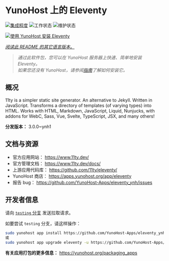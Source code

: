 <!--
注意：此 README 由 <https://github.com/YunoHost/apps/tree/master/tools/readme_generator> 自动生成
请勿手动编辑。
-->

# YunoHost 上的 Eleventy

[![集成程度](https://apps.yunohost.org/badge/integration/eleventy)](https://ci-apps.yunohost.org/ci/apps/eleventy/)
![工作状态](https://apps.yunohost.org/badge/state/eleventy)
![维护状态](https://apps.yunohost.org/badge/maintained/eleventy)

[![使用 YunoHost 安装 Eleventy](https://install-app.yunohost.org/install-with-yunohost.svg)](https://install-app.yunohost.org/?app=eleventy)

*[阅读此 README 的其它语言版本。](./ALL_README.md)*

> *通过此软件包，您可以在 YunoHost 服务器上快速、简单地安装 Eleventy。*  
> *如果您还没有 YunoHost，请参阅[指南](https://yunohost.org/install)了解如何安装它。*

## 概况

11ty is a simpler static site generator. An alternative to Jekyll. Written in JavaScript. Transforms a directory of templates (of varying types) into HTML.
Works with HTML, Markdown, JavaScript, Liquid, Nunjucks, with addons for WebC, Sass, Vue, Svelte, TypeScript, JSX, and many others!


**分发版本：** 3.0.0~ynh1
## 文档与资源

- 官方应用网站： <https://www.11ty.dev/>
- 官方管理文档： <https://www.11ty.dev/docs/>
- 上游应用代码库： <https://github.com/11ty/eleventy/>
- YunoHost 商店： <https://apps.yunohost.org/app/eleventy>
- 报告 bug： <https://github.com/YunoHost-Apps/eleventy_ynh/issues>

## 开发者信息

请向 [`testing` 分支](https://github.com/YunoHost-Apps/eleventy_ynh/tree/testing) 发送拉取请求。

如要尝试 `testing` 分支，请这样操作：

```bash
sudo yunohost app install https://github.com/YunoHost-Apps/eleventy_ynh/tree/testing --debug
或
sudo yunohost app upgrade eleventy -u https://github.com/YunoHost-Apps/eleventy_ynh/tree/testing --debug
```

**有关应用打包的更多信息：** <https://yunohost.org/packaging_apps>
